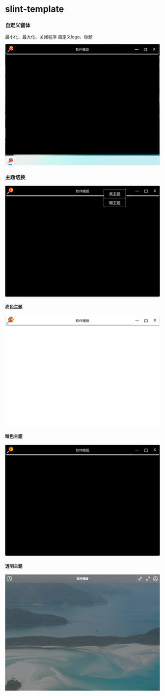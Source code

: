 # slint-template

### 自定义窗体

最小化、最大化、关闭程序
自定义logo、标题

![界面](images/ui.png)


### 主题切换

![界面](images/switch.png)

#### 亮色主题

![界面](images/bright.png)


#### 暗色主题

![界面](images/dark.png)


#### 透明主题

![界面](images/transparent.png)